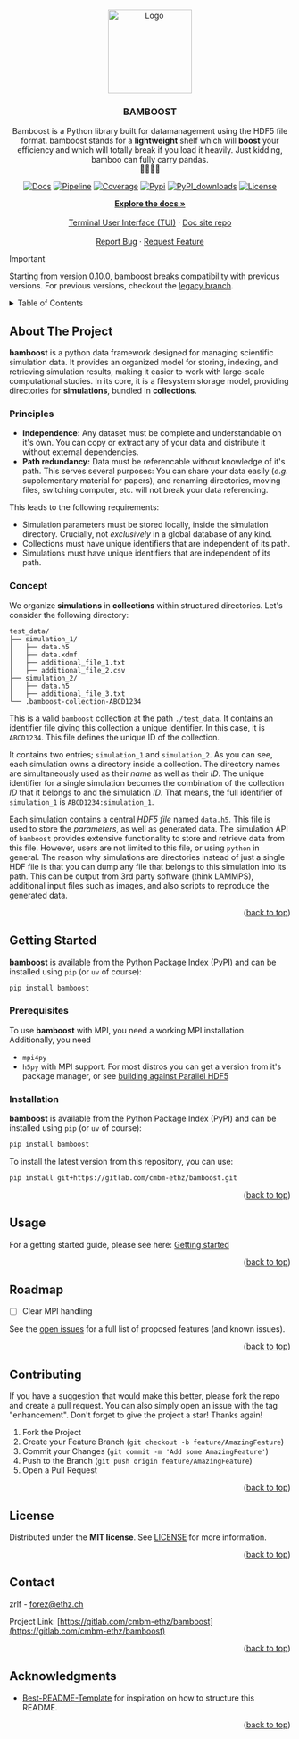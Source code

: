 <a id="readme-top"></a>


<br />
<div align="center">
  <a href="https://gitlab.com/cmbm-ethz/bamboost">
	<img src="https://gitlab.com/cmbm-ethz/bamboost/-/raw/main/assets/bamboost_icon.png?ref_type=heads" width="150" alt="Logo"/><br/>
  </a>

<h3 align="center">BAMBOOST</h3>

  <p align="center">
    Bamboost is a Python library built for datamanagement using
    the HDF5 file format.
    bamboost stands for a <span style="font-weight: bold;">lightweight</span> shelf which will <span style="font-weight: bold">boost</span> your efficiency and which
    will totally break if you load it heavily. Just kidding, bamboo can fully carry pandas. <br/>
    🐼🐼🐼🐼
    <br />

[![Docs][docs-shield]][docs-url]
[![Pipeline][pipeline-shield]][pipeline-url]
[![Coverage][coverage-shield]][coverage-url]
[![Pypi][pypi-shield]][pypi-url]
[![PyPI_downloads][pypi-downloads-shield]][pypi-downloads-url]
[![License][license-shield]][license-url]


<a href="https://bamboost.ch/docs"><strong>Explore the docs »</strong></a>
<br />
<br />
<a href="https://github.com/zrlf/bamboost-tui">Terminal User Interface (TUI)</a>
&middot;
<a href="https://github.com/zrlf/bamboost-docs">Doc site repo</a>
<br />
<br />
<a href="https://gitlab.com/cmbm-ethz/bamboost/issues/new?labels=bug&template=bug-report---.md">Report Bug</a>
&middot;
<a href="https://gitlab.com/cmbm-ethz/bamboost/issues/new?labels=enhancement&template=feature-request---.md">Request Feature</a>

  </p>
</div>

> [!important]
> Starting from version 0.10.0, bamboost breaks compatibility with previous versions.
> For previous versions, checkout the [legacy branch](https://gitlab.com/cmbm-ethz/bamboost/-/tree/legacy).

<details>
  <summary>Table of Contents</summary>

[[_TOC_]]

</details>



## About The Project

**bamboost** is a python data framework designed for managing scientific simulation data.
It provides an organized model for storing, indexing, and retrieving
simulation results, making it easier to work with large-scale computational
studies. 
In its core, it is a filesystem storage model, providing directories for
**simulations**, bundled in **collections**. 

### Principles
- **Independence:** Any dataset must be complete and understandable on it's own. You can copy or extract any of your data and distribute it without external dependencies.
- **Path redundancy:** Data must be referencable without knowledge of it's path. This serves several purposes: You can share your data easily ($e.g.$ supplementary material for papers), and renaming directories, moving files, switching computer, etc. will not break your data referencing.

This leads to the following requirements:
- Simulation parameters must be stored locally, inside the simulation directory. Crucially, not _exclusively_ in a global database of any kind.
- Collections must have unique identifiers that are independent of its path.
- Simulations must have unique identifiers that are independent of its path.

### Concept

We organize **simulations** in **collections** within structured
directories. 
Let's consider the following directory:

```
test_data/
├── simulation_1/
│   ├── data.h5
│   ├── data.xdmf
│   ├── additional_file_1.txt
│   ├── additional_file_2.csv
├── simulation_2/
│   ├── data.h5
│   ├── additional_file_3.txt
└── .bamboost-collection-ABCD1234
```

This is a valid `bamboost` collection at the path `./test_data`. It contains an
identifier file giving this collection a unique identifier. In this case, it is
`ABCD1234`.
This file defines the unique ID of the collection.

It contains two entries; `simulation_1` and `simulation_2`.
As you can see, each simulation owns a directory inside a collection. 
The directory names are simultaneously used as their _name_ as well as their _ID_.
The unique identifier for a single simulation becomes the combination of the collection _ID_ that it belongs to and the simulation _ID_.
That means, the full identifier of `simulation_1` is `ABCD1234:simulation_1`.

Each simulation contains a central _HDF5 file_ named `data.h5`. This file is used to store the _parameters_, as well as generated data.
The simulation API of `bamboost` provides extensive functionality to store and retrieve data from this file. However, users are not limited to this file, or using `python` in general.
The reason why simulations are directories instead of just a single HDF file is that you can dump any file that belongs to this simulation into its path. This can be output from 3rd party software (think LAMMPS), additional input files such as images, and also scripts to reproduce the generated data.


<p align="right">(<a href="#readme-top">back to top</a>)</p>


## Getting Started

**bamboost** is available from the Python Package Index (PyPI) and can be installed using `pip` (or `uv` of course):

```sh
pip install bamboost
```

### Prerequisites

To use **bamboost** with MPI, you need a working MPI installation. Additionally, you need
- `mpi4py`
- `h5py` with MPI support. For most distros you can get a version from it's package manager, or see [building against Parallel HDF5](https://docs.h5py.org/en/stable/mpi.html#building-against-parallel-hdf5)

### Installation

**bamboost** is available from the Python Package Index (PyPI) and can be installed using `pip` (or `uv` of course):

```sh
pip install bamboost
```

To install the latest version from this repository, you can use:

```sh
pip install git+https://gitlab.com/cmbm-ethz/bamboost.git
```

<p align="right">(<a href="#readme-top">back to top</a>)</p>



## Usage

For a getting started guide, please see here: [Getting started](https://bamboost.ch/docs/getting_started)

<p align="right">(<a href="#readme-top">back to top</a>)</p>



<!-- ROADMAP -->
## Roadmap

- [ ] Clear MPI handling

See the [open issues](https://gitlab.com/cmbm-ethz/bamboost/issues) for a full list of proposed features (and known issues).

<p align="right">(<a href="#readme-top">back to top</a>)</p>



<!-- CONTRIBUTING -->
## Contributing

If you have a suggestion that would make this better, please fork the repo and create a pull request. You can also simply open an issue with the tag "enhancement".
Don't forget to give the project a star! Thanks again!

1. Fork the Project
2. Create your Feature Branch (`git checkout -b feature/AmazingFeature`)
3. Commit your Changes (`git commit -m 'Add some AmazingFeature'`)
4. Push to the Branch (`git push origin feature/AmazingFeature`)
5. Open a Pull Request

<p align="right">(<a href="#readme-top">back to top</a>)</p>



<!-- LICENSE -->
## License

Distributed under the **MIT license**. See [LICENSE](https://gitlab.com/cmbm-ethz/bamboost/-/blob/main/LICENSE) for more information.

<p align="right">(<a href="#readme-top">back to top</a>)</p>



<!-- CONTACT -->
## Contact

zrlf - forez@ethz.ch

Project Link: [https://gitlab.com/cmbm-ethz/bamboost](https://gitlab.com/cmbm-ethz/bamboost)

<p align="right">(<a href="#readme-top">back to top</a>)</p>



<!-- ACKNOWLEDGMENTS -->
## Acknowledgments

* [Best-README-Template](https://github.com/othneildrew/Best-README-Template) for inspiration on how to structure this README.

<p align="right">(<a href="#readme-top">back to top</a>)</p>



<!-- MARKDOWN LINKS & IMAGES -->
<!-- https://www.markdownguide.org/basic-syntax/#reference-style-links -->
[docs-shield]: https://img.shields.io/badge/Docs-bamboost.ch-blue?style=flat-square
[docs-url]: https://bamboost.ch
[pipeline-shield]: https://gitlab.com/cmbm-ethz/bamboost/badges/main/pipeline.svg?style=flat-square
[pipeline-url]: https://gitlab.com/cmbm-ethz/bamboost/-/commits/main
[coverage-shield]: https://gitlab.com/cmbm-ethz/bamboost/badges/main/coverage.svg?style=flat-square
[coverage-url]: https://cmbm-ethz.gitlab.io/bamboost/
[pypi-shield]: https://img.shields.io/pypi/v/bamboost?style=flat-square
[pypi-url]: https://pypi.org/project/bamboost/
[pypi-downloads-shield]: https://img.shields.io/pypi/dm/bamboost?style=flat-square
[pypi-downloads-url]: https://pypi.org/project/bamboost/
[license-shield]: https://img.shields.io/pypi/l/bamboost?style=flat-square
[license-url]: https://gitlab.com/cmbm-ethz/bamboost/-/blob/main/LICENSE


